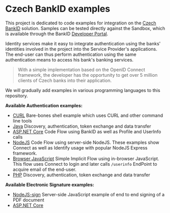 # Czech BankID examples

This project is dedicated to code examples for integration on the [Czech BankID](https://www.bankid.cz) solution. Samples can be tested directly against the Sandbox, which is available through the BankID [Developer Portal](https://developer.bankid.cz).

Identity services make it easy to integrate authentication using the banks' identities involved in the project into the Service Provider's applications. The end-user can thus perform authentication using the same authentication means to access his bank's banking services.

> With a simple implementation based on the OpenID Connect framework, the developer has the opportunity to get over 5 million clients of Czech banks into their application.

We will gradually add examples in various programming languages to this repository.

**Available Authentication examples:**

- [CURL](/curl) Bare-bones shell example which uses CURL and other command line tools
- [Java](/java) Discovery, authentication, token exchange and data transfer
- [ASP.NET Core](/aspnet) Code Flow using BankID as well as Profile and UserInfo calls
- [NodeJS](/nodejs) Code Flow using server-side NodeJS. These examples show Connect as well as Identify usage with popular NodeJS Express framework.
- [Browser JavaScript](/javascript) Simple Implicit Flow using in-browser JavaScript. This flow uses Connect to login and later calls `/userinfo` EndPoint to acquire email of the end-user.
- [PHP](/php) Discovery, authentication, token exchange and data transfer

**Available Electronic Signature examples:**

- [NodeJS-sign](/nodejs-sign) Server-side JavaScript example of end to end signing of a PDF document
- [ASP.NET Core](/aspnet-sign)
